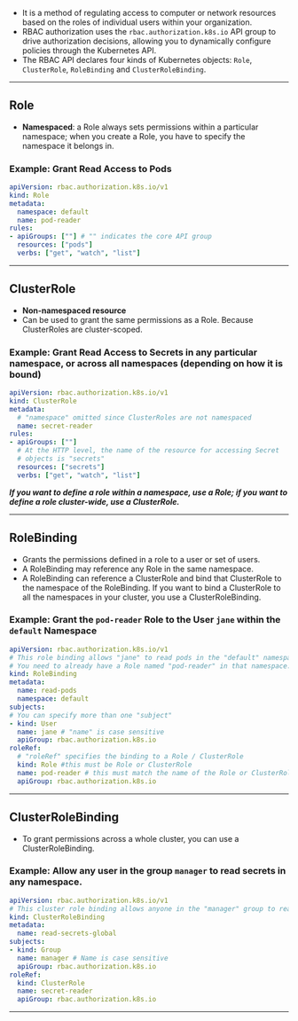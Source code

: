 - It is a method of regulating access to computer or network resources based on the roles of individual users within your organization.
- RBAC authorization uses the `rbac.authorization.k8s.io` API group to drive authorization decisions, allowing you to dynamically configure policies through the Kubernetes API.
- The RBAC API declares four kinds of Kubernetes objects: `Role`, `ClusterRole`, `RoleBinding` and `ClusterRoleBinding`.
---
## Role
- **Namespaced**: a Role always sets permissions within a particular namespace; when you create a Role, you have to specify the namespace it belongs in.
### Example: Grant Read Access to Pods
```yaml
apiVersion: rbac.authorization.k8s.io/v1
kind: Role
metadata:
  namespace: default
  name: pod-reader
rules:
- apiGroups: [""] # "" indicates the core API group
  resources: ["pods"]
  verbs: ["get", "watch", "list"]
```
---
## ClusterRole
- **Non-namespaced resource**
- Can be used to grant the same permissions as a Role. Because ClusterRoles are cluster-scoped.
### Example: Grant Read Access to Secrets in any particular namespace, or across all namespaces (depending on how it is bound)
```yaml
apiVersion: rbac.authorization.k8s.io/v1
kind: ClusterRole
metadata:
  # "namespace" omitted since ClusterRoles are not namespaced
  name: secret-reader
rules:
- apiGroups: [""]
  # At the HTTP level, the name of the resource for accessing Secret
  # objects is "secrets"
  resources: ["secrets"]
  verbs: ["get", "watch", "list"]
```
***If you want to define a role within a namespace, use a Role; if you want to define a role cluster-wide, use a ClusterRole.***

---
## RoleBinding
- Grants the permissions defined in a role to a user or set of users.
- A RoleBinding may reference any Role in the same namespace. 
- A RoleBinding can reference a ClusterRole and bind that ClusterRole to the namespace of the RoleBinding. If you want to bind a ClusterRole to all the namespaces in your cluster, you use a ClusterRoleBinding.
### Example: Grant the `pod-reader` Role to the User `jane` within the `default` Namespace
```yaml
apiVersion: rbac.authorization.k8s.io/v1
# This role binding allows "jane" to read pods in the "default" namespace.
# You need to already have a Role named "pod-reader" in that namespace.
kind: RoleBinding
metadata:
  name: read-pods
  namespace: default
subjects:
# You can specify more than one "subject"
- kind: User
  name: jane # "name" is case sensitive
  apiGroup: rbac.authorization.k8s.io
roleRef:
  # "roleRef" specifies the binding to a Role / ClusterRole
  kind: Role #this must be Role or ClusterRole
  name: pod-reader # this must match the name of the Role or ClusterRole you wish to bind to
  apiGroup: rbac.authorization.k8s.io
```
---
## ClusterRoleBinding
- To grant permissions across a whole cluster, you can use a ClusterRoleBinding.
### Example: Allow any user in the group `manager` to read secrets in any namespace.
```yaml
apiVersion: rbac.authorization.k8s.io/v1
# This cluster role binding allows anyone in the "manager" group to read secrets in any namespace.
kind: ClusterRoleBinding
metadata:
  name: read-secrets-global
subjects:
- kind: Group
  name: manager # Name is case sensitive
  apiGroup: rbac.authorization.k8s.io
roleRef:
  kind: ClusterRole
  name: secret-reader
  apiGroup: rbac.authorization.k8s.io
```
---